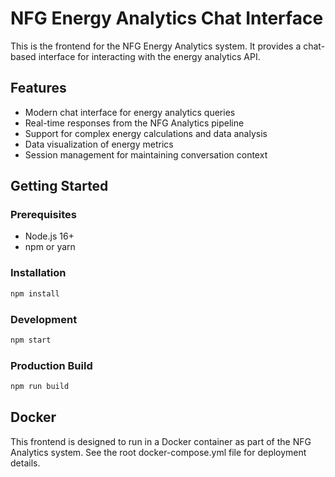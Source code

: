 # NFG Energy Analytics Chat Interface

This is the frontend for the NFG Energy Analytics system. It provides a chat-based interface for interacting with the energy analytics API.

## Features

- Modern chat interface for energy analytics queries
- Real-time responses from the NFG Analytics pipeline
- Support for complex energy calculations and data analysis
- Data visualization of energy metrics
- Session management for maintaining conversation context

## Getting Started

### Prerequisites

- Node.js 16+
- npm or yarn

### Installation

```bash
npm install
```

### Development

```bash
npm start
```

### Production Build

```bash
npm run build
```

## Docker

This frontend is designed to run in a Docker container as part of the NFG Analytics system.
See the root docker-compose.yml file for deployment details.
